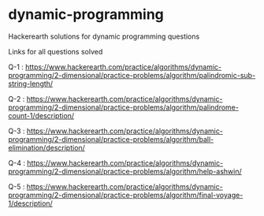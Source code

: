 # dynamic-programming
Hackerearth solutions for dynamic programming questions


Links for all questions solved

Q-1 : https://www.hackerearth.com/practice/algorithms/dynamic-programming/2-dimensional/practice-problems/algorithm/palindromic-sub-string-length/

Q-2 : https://www.hackerearth.com/practice/algorithms/dynamic-programming/2-dimensional/practice-problems/algorithm/palindrome-count-1/description/

Q-3 : https://www.hackerearth.com/practice/algorithms/dynamic-programming/2-dimensional/practice-problems/algorithm/ball-elimination/description/

Q-4 : https://www.hackerearth.com/practice/algorithms/dynamic-programming/2-dimensional/practice-problems/algorithm/help-ashwin/

Q-5 : https://www.hackerearth.com/practice/algorithms/dynamic-programming/2-dimensional/practice-problems/algorithm/final-voyage-1/description/
